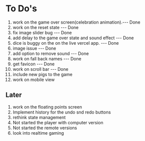 # To Do's

1. work on the game over screen(celebration animation).--- Done
2. work on the reset state --- Done
3. fix image slider bug --- Done
4. add delay to the game over state and sound effect --- Done
5. dice is buggy on the on the live vercel app. --- Done
6. image issue --- Done
7. add option to remove sound --- Done
8. work on fall back names --- Done
9.  get favicon --- Done
10. work on scroll bar --- Done
11. include new pigs to the game
12. work on mobile view

## Later
1. work on the floating points screen 
2.  Implement history for the undo snd redo buttons
3.  rethink state management
4.  Not started the player with computer version
5.  Not started the remote versions
6.  look into realtime gaming
